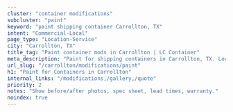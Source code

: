 ```yaml
---
cluster: "container modifications"
subcluster: "paint"
keyword: "paint shipping container Carrollton, TX"
intent: "Commercial-Local"
page_type: "Location-Service"
city: "Carrollton, TX"
title_tag: "Paint container mods in Carrollton | LC Container"
meta_description: "Paint for shipping containers in Carrollton, TX. Local fabrication & pro install. LC Container — Since 2003. Get a quote."
url_slug: "/carrollton/modifications/paint"
h1: "Paint for Containers in Carrollton"
internal_links: "/modifications,/gallery,/quote"
priority: 2
notes: "Show before/after photos, spec sheet, lead times, warranty."
noindex: true
---
```


<!-- TODO: Add unique city/inventory copy, images, and internal links here. -->
